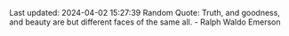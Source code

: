 Last updated: 2024-04-02 15:27:39
Random Quote: Truth, and goodness, and beauty are but different faces of the same all. - Ralph Waldo Emerson